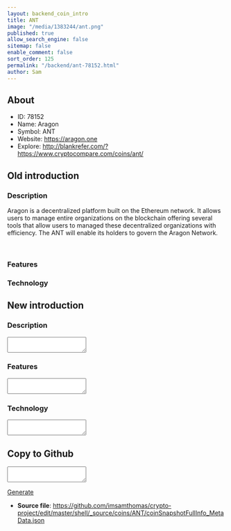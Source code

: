 ```yaml
---
layout: backend_coin_intro
title: ANT
image: "/media/1383244/ant.png"
published: true
allow_search_engine: false
sitemap: false
enable_comment: false
sort_order: 125
permalink: "/backend/ant-78152.html"
author: Sam
---
```


## About

- ID: 78152
- Name: Aragon
- Symbol: ANT
- Website: https://aragon.one
- Explore: http://blankrefer.com/?https://www.cryptocompare.com/coins/ant/


## Old introduction

### Description

<p>Aragon is a decentralized platform built on the Ethereum network. It allows users to manage entire organizations on the blockchain offering several tools that allow users to managed these decentralized organizations with efficiency. <span>The ANT will enable its holders to govern the Aragon Network.</span></p><p> </p>

### Features


### Technology




## New introduction


### Description
<textarea id="meta_description" name="description"></textarea>

### Features
<textarea id="meta_features" name="features"></textarea>

### Technology
<textarea id="meta_technology" name="technology"></textarea>


## Copy to Github

<textarea id="coinsnapshotfullinfo_metadata"></textarea>

<a href="#gen" onclick="generateMetaDatJson()">Generate</a>

- **Source file**: <a href="https://github.com/imsamthomas/crypto-project/edit/master/shell/_source/coins/ANT/coinSnapshotFullInfo_MetaData.json">https://github.com/imsamthomas/crypto-project/edit/master/shell/_source/coins/ANT/coinSnapshotFullInfo_MetaData.json</a>

